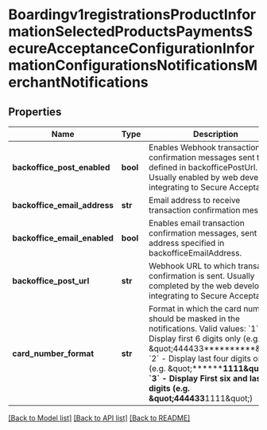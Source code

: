# Boardingv1registrationsProductInformationSelectedProductsPaymentsSecureAcceptanceConfigurationInformationConfigurationsNotificationsMerchantNotifications

## Properties
Name | Type | Description | Notes
------------ | ------------- | ------------- | -------------
**backoffice_post_enabled** | **bool** | Enables Webhook transaction confirmation messages sent to URL defined in backofficePostUrl. Usually enabled by web developers integrating to Secure Acceptance. | [optional] 
**backoffice_email_address** | **str** | Email address to receive transaction confirmation messages. | [optional] 
**backoffice_email_enabled** | **bool** | Enables email transaction confirmation messages, sent to the address specified in backofficeEmailAddress. | [optional] 
**backoffice_post_url** | **str** | Webhook URL to which transaction confirmation is sent. Usually completed by the web developers integrating to Secure Acceptance. | [optional] 
**card_number_format** | **str** | Format in which the card number should be masked in the notifications.   Valid values: &#x60;1&#x60; - Display first 6 digits only (e.g. \&quot;444433**********\&quot;)  &#x60;2&#x60; - Display last four digits only (e.g. \&quot;************1111\&quot;)  &#x60;3&#x60; - Display First six and last four digits (e.g. \&quot;444433******1111\&quot;)  | [optional] 

[[Back to Model list]](../README.md#documentation-for-models) [[Back to API list]](../README.md#documentation-for-api-endpoints) [[Back to README]](../README.md)


